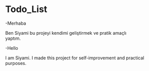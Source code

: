 # Todo_List
-Merhaba

 Ben Siyami 
 bu projeyi kendimi geliştirmek ve pratik amaçlı      
 yaptım.

 -Hello

 I am Siyami.
 I made this project for self-improvement and 
 practical purposes.
